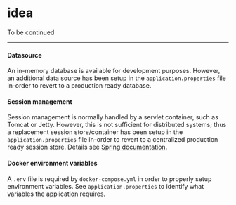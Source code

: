 # idea
To be continued

---

#### Datasource
An in-memory database is available for development purposes. However, an additional data source
has been setup in the `application.properties` file in-order to revert to a production ready database.   

#### Session management   
Session management is normally handled by a servlet container, such as Tomcat or Jetty. However, this is not sufficient for distributed systems; thus a replacement session store/container has been setup in the `application.properties` file in-order to revert to a centralized production ready session store. Details see [Spring documentation.](https://docs.spring.io/spring-session/docs/current/reference/html5/guides/boot-redis.html)

#### Docker environment variables
A `.env` file is required by `docker-compose.yml` in order to properly setup environment
variables. See `application.properties` to identify what variables the application requires.
